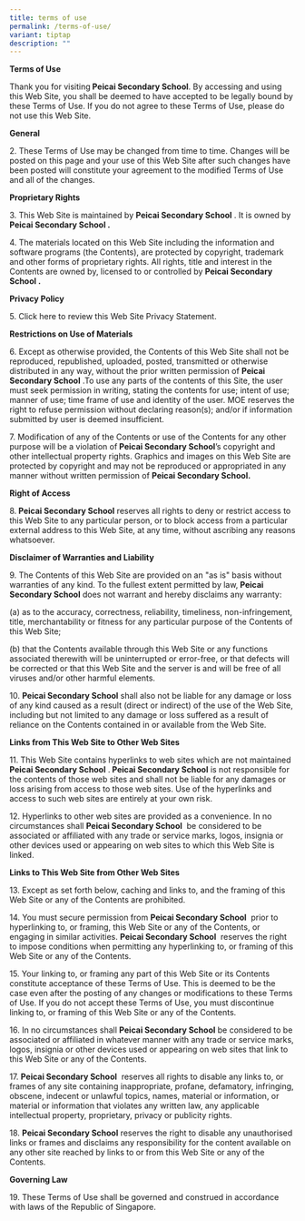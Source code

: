 ```yaml
---
title: terms of use
permalink: /terms-of-use/
variant: tiptap
description: ""
---
```

<p><strong>Terms of Use</strong>
</p>
<p></p>
<p>Thank you for visiting<strong> Peicai Secondary School</strong>. By accessing
and using this Web Site, you shall be deemed to have accepted to be legally
bound by these Terms of Use. If you do not agree to these Terms of Use,
please do not use this Web Site.</p>
<p><strong>General</strong>
</p>
<p>2. These Terms of Use may be changed from time to time. Changes will be
posted on this page and your use of this Web Site after such changes have
been posted will constitute your agreement to the modified Terms of Use
and all of the changes.</p>
<p><strong>Proprietary Rights</strong>
</p>
<p>3. This Web Site is maintained by <strong>Peicai Secondary School</strong> .
It is owned by <strong>Peicai Secondary School .</strong>
</p>
<p>4. The materials located on this Web Site including the information and
software programs (the Contents), are protected by copyright, trademark
and other forms of proprietary rights. All rights, title and interest in
the Contents are owned by, licensed to or controlled by <strong>Peicai Secondary School .</strong>
</p>
<p><strong>Privacy Policy</strong>
</p>
<p>5. Click here to review this Web Site Privacy Statement.</p>
<p><strong>Restrictions on Use of Materials</strong>
</p>
<p>6. Except as otherwise provided, the Contents of this Web Site shall not
be reproduced, republished, uploaded, posted, transmitted or otherwise
distributed in any way, without the prior written permission of <strong>Peicai Secondary School</strong> .To
use any parts of the contents of this Site, the user must seek permission
in writing, stating the contents for use; intent of use; manner of use;
time frame of use and identity of the user. MOE reserves the right to refuse
permission without declaring reason(s); and/or if information submitted
by user is deemed insufficient.</p>
<p>7. Modification of any of the Contents or use of the Contents for any
other purpose will be a violation of<strong> Peicai Secondary School</strong>’s
copyright and other intellectual property rights. Graphics and images on
this Web Site are protected by copyright and may not be reproduced or appropriated
in any manner without written permission of <strong>Peicai Secondary School.</strong>
</p>
<p><strong>Right of Access</strong>
</p>
<p>8.<strong> Peicai Secondary School</strong> reserves all rights to deny
or restrict access to this Web Site to any particular person, or to block
access from a particular external address to this Web Site, at any time,
without ascribing any reasons whatsoever.</p>
<p><strong>Disclaimer of Warranties and Liability</strong>
</p>
<p>9. The Contents of this Web Site are provided on an "as is" basis without
warranties of any kind. To the fullest extent permitted by law,<strong> Peicai Secondary School</strong> does
not warrant and hereby disclaims any warranty:</p>
<p>(a) as to the accuracy, correctness, reliability, timeliness, non-infringement,
title, merchantability or fitness for any particular purpose of the Contents
of this Web Site;</p>
<p>(b) that the Contents available through this Web Site or any functions
associated therewith will be uninterrupted or error-free, or that defects
will be corrected or that this Web Site and the server is and will be free
of all viruses and/or other harmful elements.</p>
<p>10. <strong>Peicai Secondary School</strong> shall also not be liable for
any damage or loss of any kind caused as a result (direct or indirect)
of the use of the Web Site, including but not limited to any damage or
loss suffered as a result of reliance on the Contents contained in or available
from the Web Site.</p>
<p><strong>Links from This Web Site to Other Web Sites</strong>
</p>
<p>11. This Web Site contains hyperlinks to web sites which are not maintained <strong>Peicai Secondary School</strong> .<strong> Peicai Secondary School</strong> is
not responsible for the contents of those web sites and shall not be liable
for any damages or loss arising from access to those web sites. Use of
the hyperlinks and access to such web sites are entirely at your own risk.</p>
<p>12. Hyperlinks to other web sites are provided as a convenience. In no
circumstances shall <strong>Peicai Secondary School</strong>&nbsp; be considered
to be associated or affiliated with any trade or service marks, logos,
insignia or other devices used or appearing on web sites to which this
Web Site is linked.</p>
<p><strong>Links to This Web Site from Other Web Sites</strong>
</p>
<p>13. Except as set forth below, caching and links to, and the framing of
this Web Site or any of the Contents are prohibited.</p>
<p>14. You must secure permission from <strong>Peicai Secondary School</strong>&nbsp;
prior to hyperlinking to, or framing, this Web Site or any of the Contents,
or engaging in similar activities. <strong>Peicai Secondary School</strong>&nbsp;
reserves the right to impose conditions when permitting any hyperlinking
to, or framing of this Web Site or any of the Contents.</p>
<p>15. Your linking to, or framing any part of this Web Site or its Contents
constitute acceptance of these Terms of Use. This is deemed to be the case
even after the posting of any changes or modifications to these Terms of
Use. If you do not accept these Terms of Use, you must discontinue linking
to, or framing of this Web Site or any of the Contents.</p>
<p>16. In no circumstances shall <strong>Peicai Secondary School</strong> be
considered to be associated or affiliated in whatever manner with any trade
or service marks, logos, insignia or other devices used or appearing on
web sites that link to this Web Site or any of the Contents.</p>
<p>17. <strong>Peicai Secondary School</strong>&nbsp; reserves all rights
to disable any links to, or frames of any site containing inappropriate,
profane, defamatory, infringing, obscene, indecent or unlawful topics,
names, material or information, or material or information that violates
any written law, any applicable intellectual property, proprietary, privacy
or publicity rights.</p>
<p>18. <strong>Peicai Secondary School</strong> reserves the right to disable
any unauthorised links or frames and disclaims any responsibility for the
content available on any other site reached by links to or from this Web
Site or any of the Contents.</p>
<p><strong>Governing Law</strong>
</p>
<p>19. These Terms of Use shall be governed and construed in accordance with
laws of the Republic of Singapore.</p>
<p>&nbsp;</p>